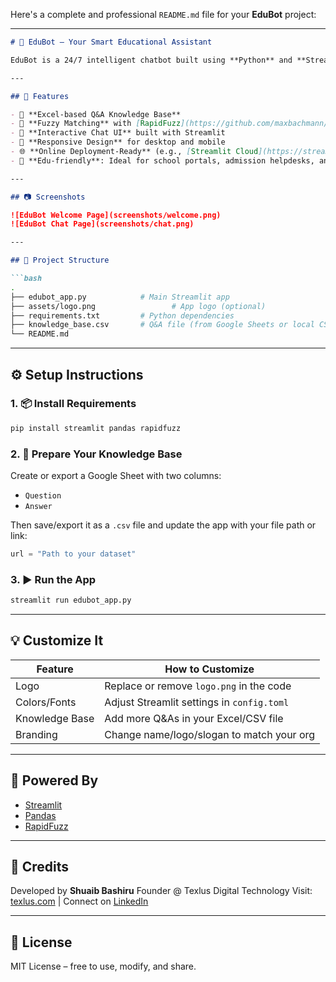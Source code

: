 Here's a complete and professional `README.md` file for your **EduBot** project:

---

````markdown
# 🤖 EduBot – Your Smart Educational Assistant

EduBot is a 24/7 intelligent chatbot built using **Python** and **Streamlit**, designed to assist students, applicants, and academic institutions with real-time answers. It uses a simple Excel-based knowledge base and fuzzy matching to provide helpful responses—even when the user's question isn’t an exact match.

---

## 🚀 Features

- 📄 **Excel-based Q&A Knowledge Base**
- 🤝 **Fuzzy Matching** with [RapidFuzz](https://github.com/maxbachmann/RapidFuzz)
- 💬 **Interactive Chat UI** built with Streamlit
- 📱 **Responsive Design** for desktop and mobile
- 🌐 **Online Deployment-Ready** (e.g., [Streamlit Cloud](https://streamlit.io/cloud))
- 📘 **Edu-friendly**: Ideal for school portals, admission helpdesks, and campus guides

---

## 📷 Screenshots

![EduBot Welcome Page](screenshots/welcome.png)
![EduBot Chat Page](screenshots/chat.png)

---

## 📂 Project Structure

```bash
.
├── edubot_app.py            # Main Streamlit app
├── assets/logo.png                 # App logo (optional)
├── requirements.txt         # Python dependencies
├── knowledge_base.csv       # Q&A file (from Google Sheets or local CSV)
└── README.md
````

---

## ⚙️ Setup Instructions

### 1. 📦 Install Requirements

```bash
pip install streamlit pandas rapidfuzz
```

### 2. 📁 Prepare Your Knowledge Base

Create or export a Google Sheet with two columns:

* `Question`
* `Answer`

Then save/export it as a `.csv` file and update the app with your file path or link:

```python
url = "Path to your dataset"
```

### 3. ▶️ Run the App

```bash
streamlit run edubot_app.py
```

---

## 💡 Customize It

| Feature        | How to Customize                           |
| -------------- | ------------------------------------------ |
| Logo           | Replace or remove `logo.png` in the code   |
| Colors/Fonts   | Adjust Streamlit settings in `config.toml` |
| Knowledge Base | Add more Q\&As in your Excel/CSV file      |
| Branding       | Change name/logo/slogan to match your org  |

---

## 🧠 Powered By

* [Streamlit](https://streamlit.io)
* [Pandas](https://pandas.pydata.org)
* [RapidFuzz](https://github.com/maxbachmann/RapidFuzz)

---

## 📢 Credits

Developed by **Shuaib Bashiru**
Founder @ Texlus Digital Technology
Visit: [texlus.com](https://texlus.com) | Connect on [LinkedIn](https://linkedin.com)

---

## 📜 License

MIT License – free to use, modify, and share.